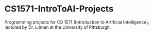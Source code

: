 # CS1571-IntroToAI-Projects
Programming projects for CS 1571 (Introduction to Artificial Intelligence), lectured by Dr. Litman at the University of Pittsburgh.
